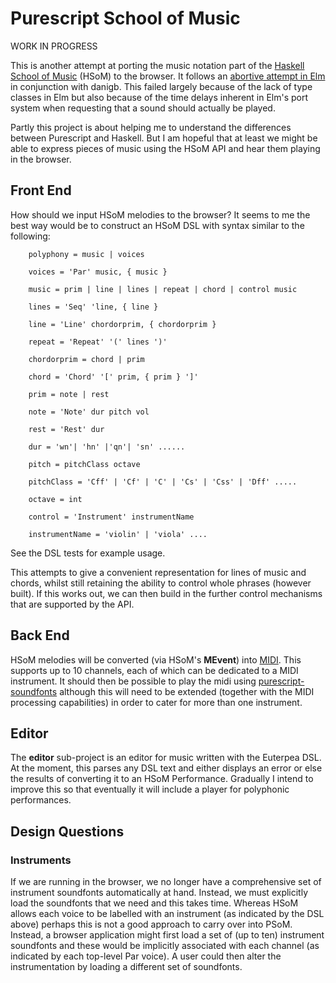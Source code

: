Purescript School of Music
==========================

WORK IN PROGRESS

This is another attempt at porting the music notation part of the [Haskell School of Music](https://github.com/Euterpea/Euterpea2) (HSoM) to the browser. It follows an [abortive attempt in Elm](https://github.com/danigb/elm-school-of-music) in conjunction with danigb.  This failed largely because of the lack of type classes in Elm but also because of the time delays inherent in Elm's port system when requesting that a sound should actually be played.

Partly this project is about helping me to understand the differences between Purescript and Haskell.  But I am hopeful that at least we might be able to express pieces of music using the HSoM API and hear them playing in the browser.

Front End
---------

How should we input HSoM melodies to the browser?  It seems to me the best way would be to construct an HSoM DSL with syntax similar to the following:

```
    polyphony = music | voices

    voices = 'Par' music, { music }

    music = prim | line | lines | repeat | chord | control music

    lines = 'Seq' 'line, { line }

    line = 'Line' chordorprim, { chordorprim }
    
    repeat = 'Repeat' '(' lines ')'

    chordorprim = chord | prim

    chord = 'Chord' '[' prim, { prim } ']'

    prim = note | rest

    note = 'Note' dur pitch vol

    rest = 'Rest' dur

    dur = 'wn'| 'hn' |'qn'| 'sn' ......

    pitch = pitchClass octave

    pitchClass = 'Cff' | 'Cf' | 'C' | 'Cs' | 'Css' | 'Dff' .....

    octave = int

    control = 'Instrument' instrumentName

    instrumentName = 'violin' | 'viola' ....
```

See the DSL tests for example usage.

This attempts to give a convenient representation for lines of music and chords, whilst still retaining the ability to control whole phrases (however built). If this works out, we can then build in the further control mechanisms that are supported by the API.

Back End
--------

HSoM melodies will be converted (via HSoM's __MEvent__) into [MIDI](https://github.com/newlandsvalley/purescript-midi). This supports up to 10 channels, each of which can be dedicated to a MIDI instrument.  It should then be possible to play the midi using [purescript-soundfonts](https://github.com/newlandsvalley/purescript-soundfonts) although this will need to be extended (together with the MIDI processing capabilities) in order to cater for more than one instrument.

Editor
------

The __editor__ sub-project is an editor for music written with the Euterpea DSL.  At the moment, this parses any DSL text and either displays an error or else the results of converting it to an HSoM Performance.  Gradually I intend to improve this so that eventually it will include a player for polyphonic performances.

Design Questions
----------------

### Instruments

If we are running in the browser, we no longer have a comprehensive set of instrument soundfonts automatically at hand.  Instead, we must explicitly load the soundfonts that we need and this takes time.  Whereas HSoM allows each voice to be labelled with an instrument (as indicated by the DSL above) perhaps this is not a good approach to carry over into PSoM.  Instead, a browser application might first load a set of (up to ten) instrument soundfonts and these would be implicitly associated with each channel (as indicated by each top-level Par voice). A user could then alter the instrumentation by loading a different set of soundfonts.


